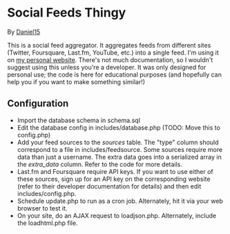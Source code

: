 Social Feeds Thingy
===================
By [Daniel15](http://dan.cx/)

This is a social feed aggregator. It aggregates feeds from different sites (Twitter, Foursquare, Last.fm, YouTube, etc.) into a single feed. I'm using it on [my personal website](http://dan.cx/). There's not much documentation, so I wouldn't suggest using this unless you're a developer. It was only designed for personal use; the code is here for educational purposes (and hopefully can help you if you want to make something similar!)

Configuration
-------------
 * Import the database schema in schema.sql
 * Edit the database config in includes/database.php (TODO: Move this to config.php)
 * Add your feed sources to the <em>sources</em> table. The "type" column should correspond to a file in includes/feedsource. Some sources require more data than just a username. The extra data goes into a serialized array in the <em>extra_data</em> column. Refer to the code for more details.
 * Last.fm and Foursquare require API keys. If you want to use either of these sources, sign up for an API key on the corresponding website (refer to their developer documentation for details) and then edit includes/config.php.
 * Schedule update.php to run as a cron job. Alternately, hit it via your web browser to test it.
 * On your site, do an AJAX request to loadjson.php. Alternately, include the loadhtml.php file.